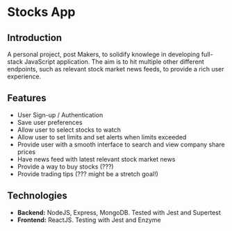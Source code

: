 # Stocks App

## Introduction

A personal project, post Makers, to solidify knowlege in developing full-stack JavaScript application. The aim is to hit multiple other different endpoints, such as relevant stock market news feeds, to provide a rich user experience.

## Features

- User Sign-up / Authentication
- Save user preferences
- Allow user to select stocks to watch
- Allow user to set limits and set alerts when limits exceeded
- Provide user with a smooth interface to search and view company share prices
- Have news feed with latest relevant stock market news
- Provide a way to buy stocks (???)
- Provide trading tips (??? might be a stretch goal!)

## Technologies

- **Backend:** NodeJS, Express, MongoDB. Tested with Jest and Supertest
- **Frontend:** ReactJS. Testing with Jest and Enzyme
